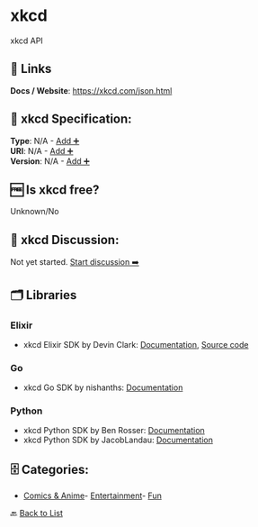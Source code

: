 # xkcd

xkcd API

##  🔗 Links
**Docs / Website**: https://xkcd.com/json.html

## 🧬 xkcd Specification:
**Type**: N/A - [Add ➕](https://github.com/apis-list/apis-list/edit/main/apis/xkcd/xkcd.yaml)  
**URI**: N/A - [Add ➕](https://github.com/apis-list/apis-list/edit/main/apis/xkcd/xkcd.yaml)  
**Version**: N/A - [Add ➕](https://github.com/apis-list/apis-list/edit/main/apis/xkcd/xkcd.yaml)

## 🆓 Is xkcd free?
 Unknown/No 

## 💬 xkcd Discussion:
Not yet started. [Start discussion ➡️](https://github.com/apis-list/apis-list/discussions/new)

## 🗂️ Libraries
### Elixir
- xkcd Elixir SDK by Devin Clark: [Documentation](https://libraries.io/hex/xkcd), [Source code](https://github.com/notdevinclark/xkcd)
### Go
- xkcd Go SDK by nishanths: [Documentation](https://github.com/nishanths/go-xkcd)
### Python
- xkcd Python SDK by Ben Rosser: [Documentation](https://pypi.python.org/pypi/xkcd/)
- xkcd Python SDK by JacobLandau: [Documentation](https://github.com/JacobLandau/pykcd)


## 🗄️ Categories:
- [Comics & Anime](https://github.com/apis-list/apis-list#comics--anime-)- [Entertainment](https://github.com/apis-list/apis-list#entertainment-)- [Fun](https://github.com/apis-list/apis-list#fun-)

🔙  [Back to List](https://github.com/apis-list/apis-list)
